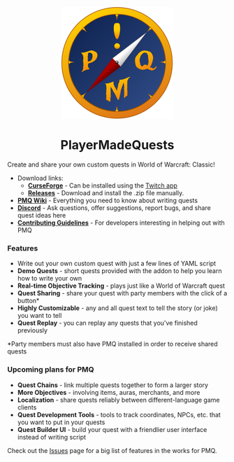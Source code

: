 <div align="center">
  <img src="assets/pmq_logo_dark_256.png" />
</div>

<h1 align="center">PlayerMadeQuests</h1>

Create and share your own custom quests in World of Warcraft: Classic!

* Download links:
  * [**CurseForge**](https://www.curseforge.com/wow/addons/pmq) - Can be installed using the [Twitch app]()
  * [**Releases**](https://github.com/runeberry/PlayerMadeQuests/releases) - Download and install the .zip file manually.
* [**PMQ Wiki**](https://pmq.runeberry.com) - Everything you need to know about writing quests
* [**Discord**](https://discord.gg/U9cDAQg) - Ask questions, offer suggestions, report bugs, and share quest ideas here
* [**Contributing Guidelines**](CONTRIBUTING.md) - For developers interesting in helping out with PMQ

### Features

* Write out your own custom quest with just a few lines of YAML script
* **Demo Quests** - short quests provided with the addon to help you learn how to write your own
* **Real-time Objective Tracking** - plays just like a World of Warcraft quest
* **Quest Sharing** - share your quest with party members with the click of a button*
* **Highly Customizable** - any and all quest text to tell the story (or joke) you want to tell
* **Quest Replay** - you can replay any quests that you've finished previously

*Party members must also have PMQ installed in order to receive shared quests

### Upcoming plans for PMQ

* **Quest Chains** - link multiple quests together to form a larger story
* **More Objectives** - involving items, auras, merchants, and more
* **Localization** - share quests reliably between different-language game clients
* **Quest Development Tools** - tools to track coordinates, NPCs, etc. that you want to put in your quests
* **Quest Builder UI** - build your quest with a friendlier user interface instead of writing script

Check out the [Issues](https://github.com/runeberry/PlayerMadeQuests/issues) page for a big list of features in the works for PMQ.